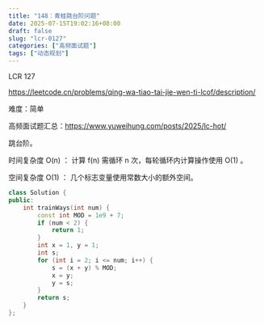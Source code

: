 ```yaml
---
title: "148：青蛙跳台阶问题"
date: 2025-07-15T19:02:16+08:00
draft: false
slug: "lcr-0127"
categories: ["高频面试题"]
tags: ["动态规划"]
---
```


LCR 127

https://leetcode.cn/problems/qing-wa-tiao-tai-jie-wen-ti-lcof/description/

难度：简单

高频面试题汇总：https://www.yuweihung.com/posts/2025/lc-hot/

跳台阶。

时间复杂度 O(n) ： 计算 f(n) 需循环 n 次，每轮循环内计算操作使用 O(1) 。

空间复杂度 O(1) ： 几个标志变量使用常数大小的额外空间。

<!--more-->

```cpp
class Solution {
public:
    int trainWays(int num) {
        const int MOD = 1e9 + 7;
        if (num < 2) {
            return 1;
        }
        int x = 1, y = 1;
        int s;
        for (int i = 2; i <= num; i++) {
            s = (x + y) % MOD;
            x = y;
            y = s;
        }
        return s;
    }
};
```
